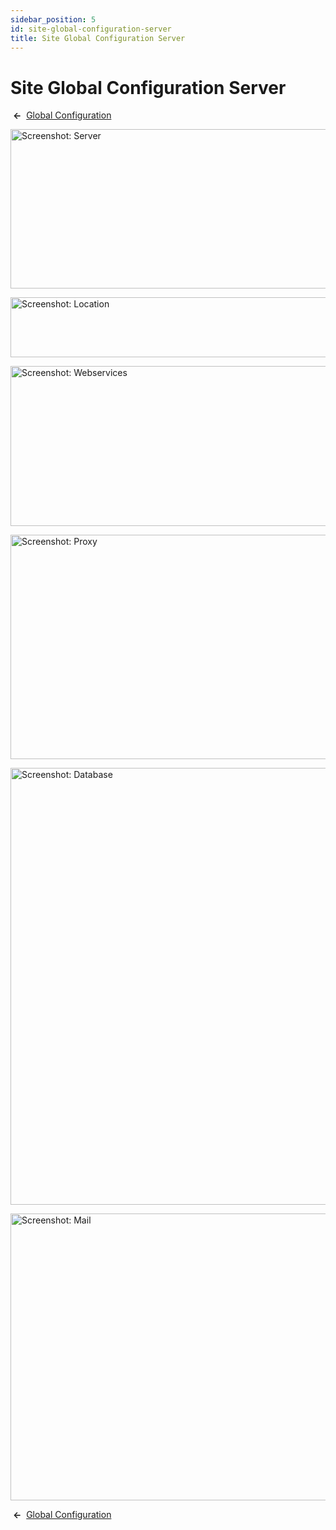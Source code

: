 ```yaml
---
sidebar_position: 5
id: site-global-configuration-server
title: Site Global Configuration Server
---
```

# Site Global Configuration Server
 **←**  [Global
Configuration](https://docs.joomla.org/Help4.x:Site_Global_Configuration/en#server "Help4.x:Site Global Configuration/en")

<img
src="https://docs.joomla.org/images/thumb/7/7d/Help-4x-Global-Configuration-server-subscreen-en.png/800px-Help-4x-Global-Configuration-server-subscreen-en.png"
decoding="async"
srcset="https://docs.joomla.org/images/thumb/7/7d/Help-4x-Global-Configuration-server-subscreen-en.png/1200px-Help-4x-Global-Configuration-server-subscreen-en.png 1.5x, https://docs.joomla.org/images/thumb/7/7d/Help-4x-Global-Configuration-server-subscreen-en.png/1600px-Help-4x-Global-Configuration-server-subscreen-en.png 2x"
data-file-width="1883" data-file-height="601" width="800" height="255"
alt="Screenshot: Server" />

<img
src="https://docs.joomla.org/images/thumb/2/29/Help-4x-Global-Configuration-server-location-subscreen-en.png/800px-Help-4x-Global-Configuration-server-location-subscreen-en.png"
decoding="async"
srcset="https://docs.joomla.org/images/thumb/2/29/Help-4x-Global-Configuration-server-location-subscreen-en.png/1200px-Help-4x-Global-Configuration-server-location-subscreen-en.png 1.5x, https://docs.joomla.org/images/thumb/2/29/Help-4x-Global-Configuration-server-location-subscreen-en.png/1600px-Help-4x-Global-Configuration-server-location-subscreen-en.png 2x"
data-file-width="1882" data-file-height="227" width="800" height="96"
alt="Screenshot: Location" />

<img
src="https://docs.joomla.org/images/thumb/2/25/Help-4x-Global-Configuration-server-webservices-subscreen-en.png/800px-Help-4x-Global-Configuration-server-webservices-subscreen-en.png"
decoding="async"
srcset="https://docs.joomla.org/images/thumb/2/25/Help-4x-Global-Configuration-server-webservices-subscreen-en.png/1200px-Help-4x-Global-Configuration-server-webservices-subscreen-en.png 1.5x, https://docs.joomla.org/images/thumb/2/25/Help-4x-Global-Configuration-server-webservices-subscreen-en.png/1600px-Help-4x-Global-Configuration-server-webservices-subscreen-en.png 2x"
data-file-width="1881" data-file-height="603" width="800" height="256"
alt="Screenshot: Webservices" />

<img
src="https://docs.joomla.org/images/thumb/6/6c/Help-4x-Global-Configuration-server-proxy-subscreen-en.png/800px-Help-4x-Global-Configuration-server-proxy-subscreen-en.png"
decoding="async"
srcset="https://docs.joomla.org/images/thumb/6/6c/Help-4x-Global-Configuration-server-proxy-subscreen-en.png/1200px-Help-4x-Global-Configuration-server-proxy-subscreen-en.png 1.5x, https://docs.joomla.org/images/thumb/6/6c/Help-4x-Global-Configuration-server-proxy-subscreen-en.png/1600px-Help-4x-Global-Configuration-server-proxy-subscreen-en.png 2x"
data-file-width="1882" data-file-height="845" width="800" height="359"
alt="Screenshot: Proxy" />

<img
src="https://docs.joomla.org/images/thumb/f/ff/Help-4x-Global-Configuration-server-database-subscreen-en.png/800px-Help-4x-Global-Configuration-server-database-subscreen-en.png"
decoding="async"
srcset="https://docs.joomla.org/images/thumb/f/ff/Help-4x-Global-Configuration-server-database-subscreen-en.png/1200px-Help-4x-Global-Configuration-server-database-subscreen-en.png 1.5x, https://docs.joomla.org/images/thumb/f/ff/Help-4x-Global-Configuration-server-database-subscreen-en.png/1600px-Help-4x-Global-Configuration-server-database-subscreen-en.png 2x"
data-file-width="1882" data-file-height="1644" width="800" height="699"
alt="Screenshot: Database" />

<img
src="https://docs.joomla.org/images/thumb/a/a8/Help-4x-Global-Configuration-server-mail-subscreen-en.png/800px-Help-4x-Global-Configuration-server-mail-subscreen-en.png"
decoding="async"
srcset="https://docs.joomla.org/images/thumb/a/a8/Help-4x-Global-Configuration-server-mail-subscreen-en.png/1200px-Help-4x-Global-Configuration-server-mail-subscreen-en.png 1.5x, https://docs.joomla.org/images/thumb/a/a8/Help-4x-Global-Configuration-server-mail-subscreen-en.png/1600px-Help-4x-Global-Configuration-server-mail-subscreen-en.png 2x"
data-file-width="1882" data-file-height="1080" width="800" height="459"
alt="Screenshot: Mail" />

 **←**  [Global
Configuration](https://docs.joomla.org/Help4.x:Site_Global_Configuration/en#server "Help4.x:Site Global Configuration/en")
